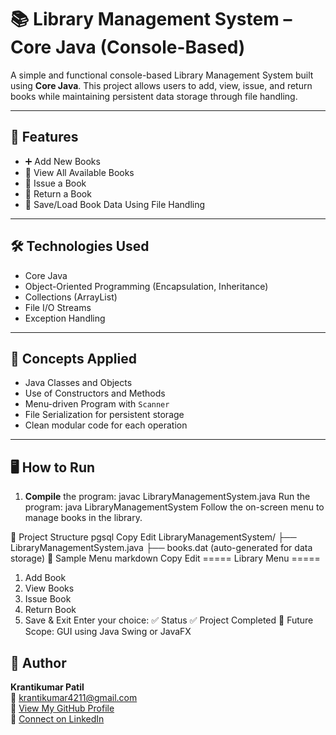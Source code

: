 # 📚 Library Management System – Core Java (Console-Based)

A simple and functional console-based Library Management System built using **Core Java**. This project allows users to add, view, issue, and return books while maintaining persistent data storage through file handling.

---

## 🚀 Features

- ➕ Add New Books
- 📖 View All Available Books
- 📕 Issue a Book
- 🔁 Return a Book
- 💾 Save/Load Book Data Using File Handling

---

## 🛠️ Technologies Used

- Core Java
- Object-Oriented Programming (Encapsulation, Inheritance)
- Collections (ArrayList)
- File I/O Streams
- Exception Handling

---

## 🧠 Concepts Applied

- Java Classes and Objects
- Use of Constructors and Methods
- Menu-driven Program with `Scanner`
- File Serialization for persistent storage
- Clean modular code for each operation

---

## 🖥️ How to Run

1. **Compile** the program:
   javac LibraryManagementSystem.java
Run the program:
java LibraryManagementSystem
Follow the on-screen menu to manage books in the library.

📂 Project Structure
pgsql
Copy
Edit
LibraryManagementSystem/
├── LibraryManagementSystem.java
├── books.dat (auto-generated for data storage)
📌 Sample Menu
markdown
Copy
Edit
===== Library Menu =====
1. Add Book
2. View Books
3. Issue Book
4. Return Book
5. Save & Exit
Enter your choice:
✅ Status
✅ Project Completed
🔄 Future Scope: GUI using Java Swing or JavaFX

## 👤 Author

**Krantikumar Patil**  
📧 krantikumar4211@gmail.com  
🔗 [View My GitHub Profile](https://github.com/Krantikumar4211)  
🔗 [Connect on LinkedIn](https://www.linkedin.com/in/krantikumarpatil4211/)
